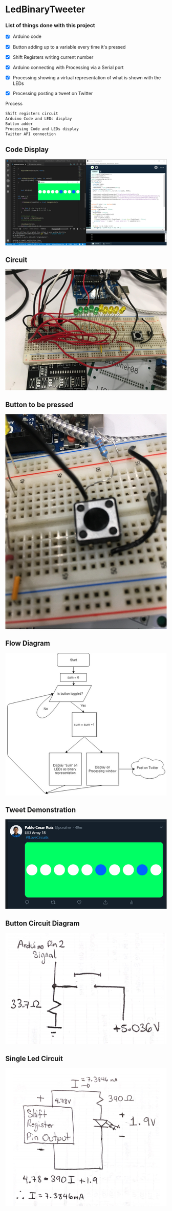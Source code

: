 # LedBinaryTweeter
### List of things done with this project
- [x] Arduino code
- [x] Button adding up to a variable every time it's pressed
- [x] Shift Registers writing current number
- [x] Arduino connecting with Processing via a Serial port
- [x] Processing showing a virtual representation of what is shown with the LEDs
- [x] Processing posting a tweet on Twitter


Process
```
Shift registers circuit
Arduino Code and LEDs display
Button adder
Processing Code and LEDs display
Twitter API connection
```

## Code Display
<img src="proof.png">

## Circuit
<img src="circuit.jpg">

## Button to be pressed
<img src="toggleButton.jpg">

## Flow Diagram
<img src="FluxDiagramLedBinaryTweeter.jpg">

## Tweet Demonstration
<img src="tweet.png">

## Button Circuit Diagram
<img src = "button.png">

## Single Led Circuit
<img src = "singleLed.png">
